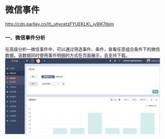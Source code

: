 # 微信事件

http://cdn.parllay.cn/lt\_uhycetzFYUEKLK\_jy9lK7lbim

### 一、微信事件分析

在高级分析—微信事件中，可以通过筛选事件、条件，查看任意组合条件下的微信数据，该数据同时使用事件明细的方式在页面展示，且支持下载。![](/assets/1516348411%281%29.png)

